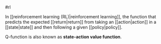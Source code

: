 #rl

In [[reinforcement learning (RL)|reinforcement learning]], the function that
predicts the expected [[return|return]] from taking an
[[action|action]] in a
[[state|state]] and then following a given [[policy|policy]].

Q-function is also known as <strong>state-action value function</strong>.


